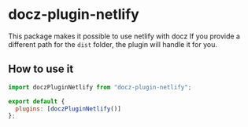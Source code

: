 # docz-plugin-netlify

This package makes it possible to use netlify with docz
If you provide a different path for the `dist` folder, the plugin will handle it for you.

## How to use it

```js
import doczPluginNetlify from "docz-plugin-netlify";

export default {
  plugins: [doczPluginNetlify()]
};
```